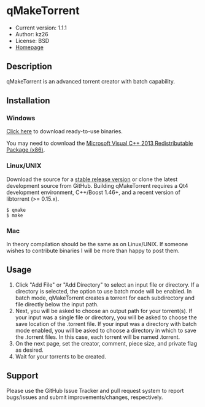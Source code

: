 # qMakeTorrent
* Current version: 1.1.1
* Author: kz26
* License: BSD
* [Homepage](http://github.com/kz26/qMakeTorrent)

## Description
qMakeTorrent is an advanced torrent creator with batch capability.

## Installation
### Windows
[Click here](https://github.com/kz26/qMakeTorrent/releases) to download ready-to-use binaries.

You may need to download the [Microsoft Visual C++ 2013 Redistributable Package (x86)](http://www.microsoft.com/en-us/download/details.aspx?id=40784).

### Linux/UNIX
Download the source for a [stable release version](https://github.com/kz26/qMakeTorrent/tags) or clone the latest development source from GitHub.
Building qMakeTorrent requires a Qt4 development environment, C++/Boost 1.46+, and a recent version of libtorrent (>= 0.15.x).

    $ qmake
    $ make

### Mac
In theory compilation should be the same as on Linux/UNIX. If someone wishes to contribute binaries
I will be more than happy to post them.


## Usage
1. Click "Add File" or "Add Directory" to select an input file or directory. If a directory is
selected, the option to use batch mode will be enabled. In batch mode, qMakeTorrent creates a torrent
for each subdirectory and file directly below the input path.
2. Next, you will be asked to choose an output path for your torrent(s). If your input was a single file
or directory, you will be asked to choose the save location of the .torrent file. If your input was a directory
with batch mode enabled, you will be asked to choose a directory in which to save the .torrent files. In this case,
each torrent will be named <subdirectory name>.torrent.
3. On the next page, set the creator, comment, piece size, and private flag as desired.
4. Wait for your torrents to be created.

## Support
Please use the GitHub Issue Tracker and pull request system to report bugs/issues and submit improvements/changes, respectively.


